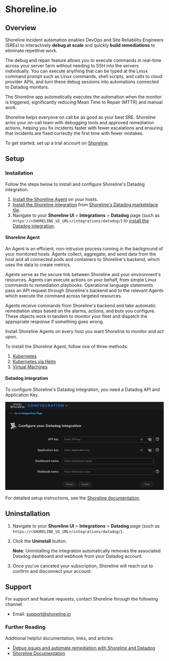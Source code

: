 # Shoreline.io

## Overview

Shoreline incident automation enables DevOps and Site Reliability Engineers (SREs) to interactively **debug at scale** and quickly **build remediations** to eliminate repetitive work.

The debug and repair feature allows you to execute commands in real-time across your server farm without needing to SSH into the servers individually. You can execute anything that can be typed at the Linux command prompt such as Linux commands, shell scripts, and calls to cloud provider APIs, and turn these debug sessions into automations connected to Datadog monitors.

The Shoreline app automatically executes the automation when the monitor is triggered, significantly reducing Mean Time to Repair (MTTR) and manual work.

Shoreline helps everyone on call be as good as your best SRE. Shoreline arms your on-call team with debugging tools and approved remediation actions, helping you fix incidents faster with fewer escalations and ensuring that incidents are fixed correctly the first time with fewer mistakes.

To get started, set up a trial account on [Shoreline][1].

## Setup

### Installation

Follow the steps below to install and configure Shoreline's Datadog integration.

1. [Install the Shoreline Agent][3] on your hosts.
2. [Install the Shoreline integration][4] from [Shoreline's Datadog marketplace tile][10].
3. Navigate to your **Shoreline UI** > **Integrations** > **Datadog** page (such as `https://<SHORELINE_UI_URL>/integrations/datadog/`) to [install the Datadog integration][8].

#### Shoreline Agent

An Agent is an efficient, non-intrusive process running in the background of your monitored hosts. Agents collect, aggregate, and send data from the host and all connected pods and containers to Shoreline's backend, which uses the data to create metrics.

Agents serve as the secure link between Shoreline and your environment's resources. Agents can execute actions on your behalf, from simple Linux commands to remediation playbooks. Operational language statements pass an API request through Shoreline's backend and to the relevant Agents which execute the command across targeted resources.

Agents receive commands from Shoreline's backend and take automatic remediation steps based on the alarms, actions, and bots you configure. These objects work in tandem to monitor your fleet and dispatch the appropriate response if something goes wrong.

Install Shoreline Agents on every host you want Shoreline to monitor and act upon.

To install the Shoreline Agent, follow one of three methods:

1. [Kubernetes][5]
2. [Kubernetes via Helm][6] 
3. [Virtual Machines][7]

#### Datadog integration

To configure Shoreline's Datadog integration, you need a Datadog API and Application Key.

![integration_example](images/integrate_shoreline_and_datadog.png)

For detailed setup instructions, see the [Shoreline documentation][4].

## Uninstallation

1. Navigate to your **Shoreline UI** > **Integrations** > **Datadog** page (such as `https://<SHORELINE_UI_URL>/integrations/datadog/`).  
2. Click the **Uninstall** button.

   **Note**: Uninstalling the integration automatically removes the associated Datadog dashboard and webhook from your Datadog account.

3. Once you've canceled your subscription, Shoreline will reach out to confirm and disconnect your account.

## Support

For support and feature requests, contact Shoreline through the following channel:

- Email: [support@shoreline.io][2]

### Further Reading

Additional helpful documentation, links, and articles:

- [Debug issues and automate remediation with Shoreline and Datadog][11]
- [Shoreline Documentation][9]

[1]: https://shoreline.io/datadog?source=DatadogMarketplace
[2]: mailto:support@shoreline.io
[3]: https://docs.shoreline.io/installation
[4]: https://docs.shoreline.io/integrations/datadog#install-the-shoreline-integration
[5]: https://docs.shoreline.io/installation/kubernetes
[6]: https://docs.shoreline.io/installation/kubernetes#install-with-helm
[7]: https://docs.shoreline.io/installation/virtual-machines
[8]: https://docs.shoreline.io/integrations/datadog#install-the-shoreline-integration
[9]: https://docs.shoreline.io/
[10]: https://app.datadoghq.com/account/settings#integrations/shoreline-integration
[11]: https://www.datadoghq.com/blog/shoreline-io-marketplace-datadog/